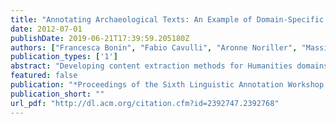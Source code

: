 ```yaml
---
title: "Annotating Archaeological Texts: An Example of Domain-Specific Annotation in the Humanities"
date: 2012-07-01
publishDate: 2019-06-21T17:39:59.205180Z
authors: ["Francesca Bonin", "Fabio Cavulli", "Aronne Noriller", "Massimo Poesio", "Egon W. Stemle"]
publication_types: ['1']
abstract: "Developing content extraction methods for Humanities domains raises a number of chal- lenges, from the abundance of non-standard entity types to their complexity to the scarcity of data. Close collaboration with Humani- ties scholars is essential to address these chal- lenges. We discuss an annotation schema for Archaeological texts developed in collabora- tion with domain experts. Its development re- quired a number of iterations to make sure all the most important entity types were included, as well as addressing challenges including a domain-specific handling of temporal expres- sions, and the existence of many systematic types of ambiguity."
featured: false
publication: "*Proceedings of the Sixth Linguistic Annotation Workshop (LAW 2012)*"
publication_short: ""
url_pdf: "http://dl.acm.org/citation.cfm?id=2392747.2392768"
---
```


